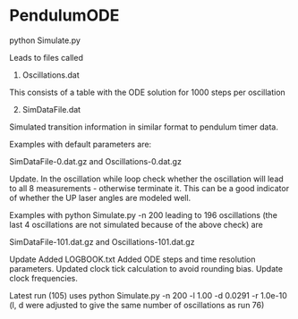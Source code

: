 # PendulumODE

python Simulate.py

Leads to files called 

1) Oscillations.dat

This consists of a table with the ODE solution for 1000 steps 
per oscillation 

2) SimDataFile.dat

Simulated transition information in similar format to pendulum timer 
data.

Examples with default parameters are:

SimDataFile-0.dat.gz
and
Oscillations-0.dat.gz

Update. In the oscillation while loop check whether the 
oscillation will lead to all 8 measurements - otherwise terminate it.
This can be a good indicator of whether the UP laser angles are 
modeled well.

Examples with 
python Simulate.py -n 200 leading to 196 oscillations (the last 4 oscillations 
are not simulated because of the above check) are 

SimDataFile-101.dat.gz
and
Oscillations-101.dat.gz

Update
Added LOGBOOK.txt
Added ODE steps and time resolution parameters.
Updated clock tick calculation to avoid rounding bias.
Update clock frequencies.

Latest run (105) uses
python Simulate.py -n 200 -l 1.00 -d 0.0291 -r 1.0e-10
(l, d were adjusted to give the same number of oscillations as run 76)
